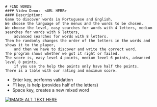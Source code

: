     # FIND WORDS
    #### Video Demo:  <URL HERE>
    #### Description:
    Game to discover words in Portuguese and English.
	We choose the language of the menus and the words to be chosen.
	We choose the level, easy searches for words with 4 letters, medium searches for words with 6 letters, 
        advanced searches for words with 8 letters.
	Then he randomly changes the order of the letters in the words and shows it to the player, 
        and then we have to discover and write the correct word.
	The program shows whether we got it right or failed.
	The score is, easy level 4 points, medium level 6 points, advanced level 8 points, 
        if you use the help the points only have half the points.
	There is a table with our rating and maximum score.

- Enter key, performs validation
- F1 key, is help (provides half of the letters)
- Space key, creates a new mixed word


[![IMAGE ALT TEXT HERE](https://img.youtube.com/vi/YOUTUBE_VIDEO_ID_HERE/0.jpg)](https://www.youtube.com/watch?v=aH39NrlIFrIE)

